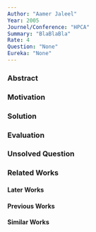 ```yaml
---
Author: "Aamer Jaleel"
Year: 2005
Journel/Conference: "HPCA"
Summary: "BlaBlaBla"
Rate: 4
Question: "None"
Eureka: "None"
---
```

### Abstract


### Motivation


### Solution


### Evaluation


### Unsolved Question


### Related Works
#### Later Works

#### Previous Works

#### Similar Works

